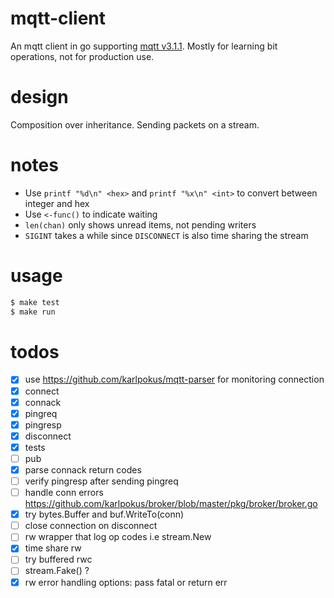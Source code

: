 # mqtt-client
An mqtt client in go supporting [mqtt v3.1.1](http://docs.oasis-open.org/mqtt/mqtt/v3.1.1/os/mqtt-v3.1.1-os.html#_Toc398718086). Mostly for learning bit operations, not for production use.

# design
Composition over inheritance. Sending packets on a stream.

# notes
- Use `printf "%d\n" <hex>` and `printf "%x\n" <int>` to convert between integer and hex
- Use `<-func()` to indicate waiting
- `len(chan)` only shows unread items, not pending writers
- `SIGINT` takes a while since `DISCONNECT` is also time sharing the stream

# usage
````bash
$ make test
$ make run
````

# todos
- [x] use https://github.com/karlpokus/mqtt-parser for monitoring connection
- [x] connect
- [x] connack
- [x] pingreq
- [x] pingresp
- [x] disconnect
- [x] tests
- [ ] pub
- [x] parse connack return codes
- [ ] verify pingresp after sending pingreq
- [ ] handle conn errors https://github.com/karlpokus/broker/blob/master/pkg/broker/broker.go
- [x] try bytes.Buffer and buf.WriteTo(conn)
- [ ] close connection on disconnect
- [ ] rw wrapper that log op codes i.e stream.New
- [x] time share rw
- [ ] try buffered rwc
- [ ] stream.Fake() ?
- [x] rw error handling options: pass fatal or return err
